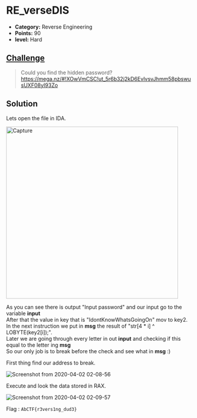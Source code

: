 # RE_verseDIS

* **Category:** Reverse Engineering
* **Points:** 90
* **level:** Hard


## [Challenge](https://ctflearn.com/challenge/188)

> Could you find the hidden password? 
>https://mega.nz/#!XOwVmCSC!ut_5r6b32j2kD6EvlvsvJhmm58pbswusUXF08yI93Zo


## Solution
Lets open the file in IDA.  

<img width="463" alt="Capture" src="https://user-images.githubusercontent.com/57364083/78185762-415f1480-7474-11ea-93aa-76c9ea7a223f.PNG">

As you can see there is output "Input password" and our input go to the variable **input**  
After that the value in key that is "IdontKnowWhatsGoingOn" mov to key2.  
In the next instruction we put in **msg** the result of "str[4 * i] ^ LOBYTE(key2[i]);".  
Later we are going through every letter in out **input** and checking if this equal to the letter ing **msg**  
So our only job is to break before the check and see what in **msg**  :)

First thing find our address to break.  

![Screenshot from 2020-04-02 02-08-56](https://user-images.githubusercontent.com/57364083/78186900-2db4ad80-7476-11ea-9709-1540ed67856f.png)

Execute and look the data stored in RAX.  

![Screenshot from 2020-04-02 02-09-57](https://user-images.githubusercontent.com/57364083/78187047-6c4a6800-7476-11ea-8739-41f1acb64914.png)

Flag : ```AbCTF{r3vers1ng_dud3}```

